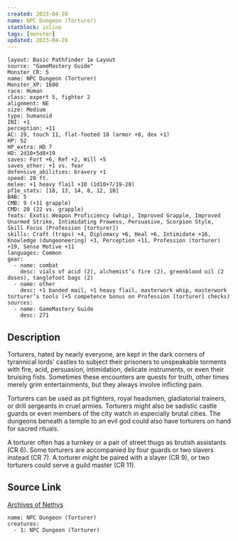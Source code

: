 ```yaml
---
created: 2023-04-28
name: NPC Dungeon (Torturer)
statblock: inline
tags: [monster]
updated: 2023-04-28
---
```

```statblock
layout: Basic Pathfinder 1e Layout
source: "GameMastery Guide"
Monster_CR: 5
name: NPC Dungeon (Torturer)
Monster_XP: 1600
race: Human
class: expert 5, fighter 2
alignment: NE
size: Medium
type: humanoid
INI: +1
perception: +11
AC: 19, touch 11, flat-footed 18 (armor +8, dex +1)
HP: 52
HP_extra: HD 7
HD: 2d10+5d8+19
saves: Fort +6, Ref +2, Will +5
saves_other: +1 vs. fear
defensive_abilities: bravery +1
speed: 20 ft.
melee: +1 heavy flail +10 (1d10+7/19-20)
pf1e_stats: [18, 13, 14, 8, 12, 10]
BAB: 5
CMB: 9 (+11 grapple)
CMD: 20 (22 vs. grapple)
feats: Exotic Weapon Proficiency (whip), Improved Grapple, Improved Unarmed Strike, Intimidating Prowess, Persuasive, Scorpion Style, Skill Focus (Profession [torturer])
skills: Craft (traps) +4, Diplomacy +6, Heal +6, Intimidate +16, Knowledge (dungeoneering) +3, Perception +11, Profession (torturer) +19, Sense Motive +11
languages: Common
gear:
  - name: combat
    desc: vials of acid (2), alchemist’s fire (2), greenblood oil (2 doses), tanglefoot bags (2)
  - name: other
    desc: +1 banded mail, +1 heavy flail, masterwork whip, masterwork torturer’s tools (+5 competence bonus on Profession [torturer] checks)
sources:
  - name: GameMastery Guide
    desc: 271
```
## Description
Torturers, hated by nearly everyone, are kept in the dark corners of tyrannical lords’ castles to subject their prisoners to unspeakable torments with fire, acid, persuasion, intimidation, delicate instruments, or even their bruising fists. Sometimes these encounters are quests for truth, other times merely grim entertainments, but they always involve inflicting pain.

Torturers can be used as pit fighters, royal headsmen, gladiatorial trainers, or drill sergeants in cruel armies. Torturers might also be sadistic castle guards or even members of the city watch in especially brutal cities. The dungeons beneath a temple to an evil god could also have torturers on hand for sacred rituals.

A torturer often has a turnkey or a pair of street thugs as brutish assistants (CR 6). Some torturers are accompanied by four guards or two slavers instead (CR 7). A torturer might be paired with a slayer (CR 9), or two torturers could serve a guild master (CR 11).
## Source Link
[Archives of Nethys](https://aonprd.com/NPCDisplay.aspx?ItemName=Dungeon%20(Torturer))
```encounter-table
name: NPC Dungeon (Torturer)
creatures:
  - 1: NPC Dungeon (Torturer)
```
